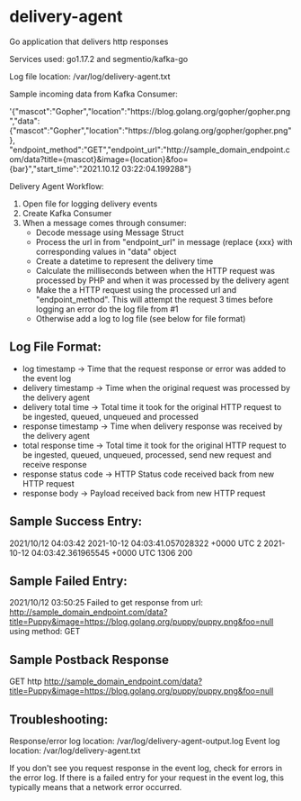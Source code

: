 # delivery-agent
Go application that delivers http responses

Services used: go1.17.2 and segmentio/kafka-go

Log file location: /var/log/delivery-agent.txt

Sample incoming data from Kafka Consumer:

'{"mascot":"Gopher","location":"https:\/\/blog.golang.org\/gopher\/gopher.png","data": {"mascot":"Gopher","location":"https:\/\/blog.golang.org\/gopher\/gopher.png"}, "endpoint_method":"GET","endpoint_url":"http:\/\/sample_domain_endpoint.com\/data?title={mascot}&image={location}&foo={bar}","start_time":"2021.10.12 03:22:04.199288"}


Delivery Agent Workflow:
1. Open file for logging delivery events
2. Create Kafka Consumer
3. When a message comes through consumer:
   - Decode message using Message Struct
   - Process the url in from "endpoint_url" in message (replace {xxx} with corresponding values in "data" object
   - Create a datetime to represent the delivery time
   - Calculate the milliseconds between when the HTTP request was processed by PHP and when it was processed by the delivery agent
   - Make the a HTTP request using the processed url and "endpoint_method". This will attempt the request 3 times before logging an error do the log file from #1
   - Otherwise add a log to log file (see below for file format)
   
Log File Format:
-------------------------
<log timestamp> <delivery timestamp> <delivery total time>  <response timestamp>  <total response time> <response status code> <response body>
  
 - log timestamp -> Time that the request response or error was added to the event log
 - delivery timestamp -> Time when the original request was processed by the delivery agent
 - delivery total time -> Total time it took for the original HTTP request to be ingested, queued, unqueued and processed
 - response timestamp -> Time when delivery response was received by the delivery agent
 - total response time -> Total time it took for the original HTTP request to be ingested, queued, unqueued, processed, send new request and receive response
 - response status code -> HTTP Status code received back from new HTTP request
 - response body -> Payload received back from new HTTP request

 Sample Success Entry:
 ------------------------
 
2021/10/12 04:03:42 2021-10-12 04:03:41.057028322 +0000 UTC   2   2021-10-12 04:03:42.361965545 +0000 UTC   1306   200   <!doctype html><html itemscope="" itemtype="http://schema.org/WebPage" lang="en"><head>
  
Sample Failed Entry:
------------------------
  
2021/10/12 03:50:25 Failed to get response from url:  http://sample_domain_endpoint.com/data?title=Puppy&image=https://blog.golang.org/puppy/puppy.png&foo=null  using method:  GET
   
Sample Postback Response
---------------------------
GET
http http://sample_domain_endpoint.com/data?title=Puppy&image=https://blog.golang.org/puppy/puppy.png&foo=null
  

Troubleshooting:
------------------------
Response/error log location: /var/log/delivery-agent-output.log
Event log location: /var/log/delivery-agent.txt

If you don't see you request response in the event log, check for errors in the error log. 
If there is a failed entry for your request in the event log, this typically means that a network error occurred.
  


